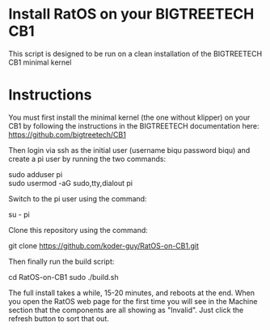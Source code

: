 # Install RatOS on your BIGTREETECH CB1

<p>
<a href="https://os.ratrig.com"></a>
</p>

This script is designed to be run on a clean installation of the BIGTREETECH CB1 minimal kernel

# Instructions

You must first install the minimal kernel (the one without klipper) on your CB1 by following the instructions in the BIGTREETECH documentation here: https://github.com/bigtreetech/CB1

Then login via ssh as the initial user (username biqu password biqu) and create a pi user by running the two commands:

sudo adduser pi<br>
sudo usermod -aG sudo,tty,dialout pi

Switch to the pi user using the command:

su - pi

Clone this repository using the command:

git clone https://github.com/koder-guy/RatOS-on-CB1.git

Then finally run the build script:

cd RatOS-on-CB1
sudo ./build.sh

The full install takes a while, 15-20 minutes, and reboots at the end. When you open the RatOS web page for the first time you will see in the Machine section that the components are all showing as "Invalid". Just click the refresh button to sort that out.

